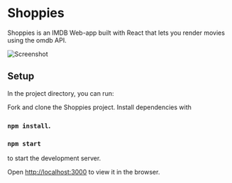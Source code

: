 # Shoppies

Shoppies is an IMDB Web-app built with React that lets you render movies using the omdb API. 

![Screenshot](https://user-images.githubusercontent.com/59522575/117356828-339f6e00-ae82-11eb-87c0-99248dea0440.gif)



## Setup

In the project directory, you can run:

Fork and clone the Shoppies project.
Install dependencies with 

### `npm install`.

### `npm start`

to start the development server.


Open [http://localhost:3000](http://localhost:3000) to view it in the browser.



